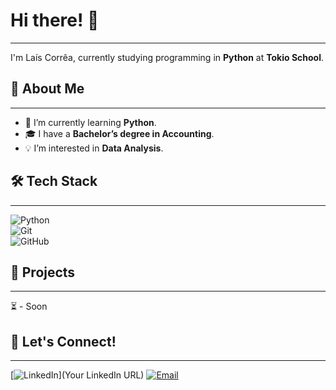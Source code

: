 # Hi there! 👋  
***

I'm Laís Corrêa, currently studying programming in **Python** at **Tokio School**.  

## 🚀 About Me  
***
- 🌱 I’m currently learning **Python**.  
- 🎓 I have a **Bachelor’s degree in Accounting**.  
- 💡 I’m interested in **Data Analysis**.    

## 🛠️ Tech Stack  
***
![Python](https://img.shields.io/badge/-Python-3776AB?style=flat&logo=python&logoColor=white)  
![Git](https://img.shields.io/badge/-Git-F05032?style=flat&logo=git&logoColor=white)  
![GitHub](https://img.shields.io/badge/-GitHub-181717?style=flat&logo=github&logoColor=white)  
<!-- ![Your Skills](https://img.shields.io/badge/-JavaScript-F7DF1E?style=flat&logo=javascript&logoColor=black)  
<!-- Add more badges for your skills. You can generate them at https://shields.io/ or https://github.com/Ileriayo/markdown-badges -->

## 📌 Projects  
***
⏳ - Soon
<!--Here are some of my featured projects:  
- 🚧 **[Project Name](GitHub Repository Link)** – *Short description*  
- 🚧 **[Project Name](GitHub Repository Link)** – *Short description*  
<!-- Add more projects or remove this section if not needed -->

## 📢 Let's Connect!
***
[![LinkedIn](https://img.shields.io/badge/-LinkedIn-blue?style=flat&logo=linkedin&logoColor=white)](Your LinkedIn URL)
[![Email](https://img.shields.io/badge/-Email-red?style=flat&logo=gmail&logoColor=white)](mailto:lais.crr@gmail.com)  


